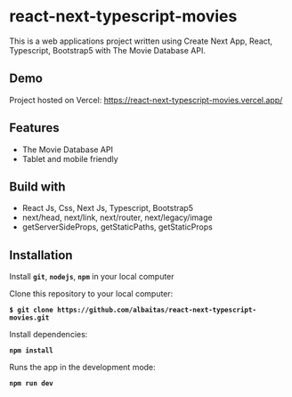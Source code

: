 # react-next-typescript-movies

This is a web applications project written using Create Next App, React, Typescript, Bootstrap5 with The Movie Database API.

## Demo

Project hosted on Vercel: https://react-next-typescript-movies.vercel.app/

## Features

- The Movie Database API
- Tablet and mobile friendly

## Build with

- React Js, Css, Next Js, Typescript, Bootstrap5
- next/head, next/link, next/router, next/legacy/image
- getServerSideProps, getStaticPaths, getStaticProps

## Installation

Install **`git`**, **`nodejs`**, **`npm`** in your local computer

Clone this repository to your local computer:

**`$ git clone https://github.com/albaitas/react-next-typescript-movies.git`**

Install dependencies:

**`npm install`**

Runs the app in the development mode:

**`npm run dev`**
